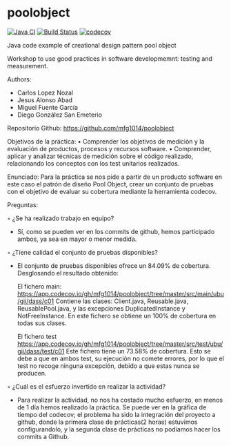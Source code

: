 poolobject
==========

[![Java CI](https://github.com/Kencho/poolobject/actions/workflows/ci.yml/badge.svg)](https://github.com/mfg1014/poolobject/actions/workflows/ci.yml) [![Build Status](https://app.travis-ci.com/Kencho/poolobject.svg?branch=master)](https://app.travis-ci.com/Kencho/poolobject) [![codecov](https://codecov.io/gh/Kencho/poolobject/branch/master/graph/badge.svg)](https://app.codecov.io/gh/mfg1014/poolobject)

Java code example of creational design pattern pool object

Workshop to use good practices in software developmemnt: testing and measurement.

Authors:

- Carlos Lopez Nozal
- Jesus Alonso Abad
- Miguel Fuente García
- Diego González San Emeterio


Repositorio Github: https://github.com/mfg1014/poolobject

Objetivos de la práctica:
• Comprender los objetivos de medición y la evaluación de productos, procesos y recursos software.
• Comprender, aplicar y analizar técnicas de medición sobre el código realizado, relacionando los conceptos con los test unitarios realizados.

Enunciado:
Para la práctica se nos pide a partir de un producto software en este caso el patrón de diseño Pool Object, crear un conjunto de pruebas con el objetivo de evaluar su cobertura mediante la herramienta codecov.


Preguntas:

◦ ¿Se ha realizado trabajo en equipo?
- Sí, como se pueden ver en los commits de github, hemos participado ambos, ya sea en mayor o menor medida.

◦ ¿Tiene calidad el conjunto de pruebas disponibles?
- El conjunto de pruebas disponibles ofrece un 84.09% de cobertura. Desglosando el resultado obtenido:

	El fichero main: https://app.codecov.io/gh/mfg1014/poolobject/tree/master/src/main/ubu/gii/dass/c01
	Contiene las clases: Client.java, Reusable.java, ReusablePool.java, y las excepciones DuplicatedInstance y NotFreeInstance. En este fichero se obtiene un 100% de cobertura en todas sus clases.

	El fichero test https://app.codecov.io/gh/mfg1014/poolobject/tree/master/src/test/ubu/gii/dass/test/c01
	Este fichero tiene un 73.58% de cobertura. Esto se debe a que en ambos test, su ejecución no comete errores, por lo que el test no recoge ninguna excepción, debido a que estas nunca se producen.

◦ ¿Cuál es el esfuerzo invertido en realizar la actividad?
- Para realizar la actividad, no nos ha costado mucho esfuerzo, en menos de 1 día hemos realizado la práctica. Se puede ver en la gráfica de tiempo del codecov; el problema ha sido la integración del proyecto a github, donde la primera clase de prácticas(2 horas) estuvimos configurandolo, y la segunda clase de prácticas no podiamos hacer los commits a Github.

